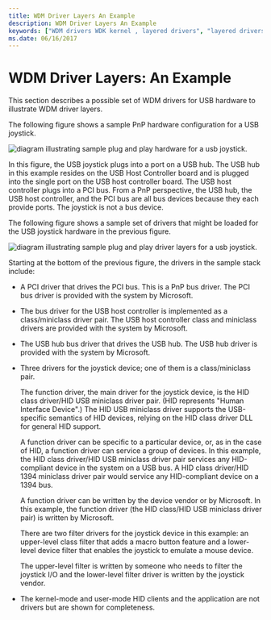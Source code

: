 ```yaml
---
title: WDM Driver Layers An Example
description: WDM Driver Layers An Example
keywords: ["WDM drivers WDK kernel , layered drivers", "layered drivers WDK kernel", "driver layers WDK WDM", "joysticks WDK WDM"]
ms.date: 06/16/2017
---
```


# WDM Driver Layers: An Example





This section describes a possible set of WDM drivers for USB hardware to illustrate WDM driver layers.

The following figure shows a sample PnP hardware configuration for a USB joystick.

![diagram illustrating sample plug and play hardware for a usb joystick.](images/usbjoyhw.png)

In this figure, the USB joystick plugs into a port on a USB hub. The USB hub in this example resides on the USB Host Controller board and is plugged into the single port on the USB host controller board. The USB host controller plugs into a PCI bus. From a PnP perspective, the USB hub, the USB host controller, and the PCI bus are all bus devices because they each provide ports. The joystick is not a bus device.

The following figure shows a sample set of drivers that might be loaded for the USB joystick hardware in the previous figure.

![diagram illustrating sample plug and play driver layers for a usb joystick.](images/usbjoydr.png)

Starting at the bottom of the previous figure, the drivers in the sample stack include:

-   A PCI driver that drives the PCI bus. This is a PnP bus driver. The PCI bus driver is provided with the system by Microsoft.

-   The bus driver for the USB host controller is implemented as a class/miniclass driver pair. The USB host controller class and miniclass drivers are provided with the system by Microsoft.

-   The USB hub bus driver that drives the USB hub. The USB hub driver is provided with the system by Microsoft.

-   Three drivers for the joystick device; one of them is a class/miniclass pair.

    The function driver, the main driver for the joystick device, is the HID class driver/HID USB miniclass driver pair. (HID represents "Human Interface Device".) The HID USB miniclass driver supports the USB-specific semantics of HID devices, relying on the HID class driver DLL for general HID support.

    A function driver can be specific to a particular device, or, as in the case of HID, a function driver can service a group of devices. In this example, the HID class driver/HID USB miniclass driver pair services any HID-compliant device in the system on a USB bus. A HID class driver/HID 1394 miniclass driver pair would service any HID-compliant device on a 1394 bus.

    A function driver can be written by the device vendor or by Microsoft. In this example, the function driver (the HID class/HID USB miniclass driver pair) is written by Microsoft.

    There are two filter drivers for the joystick device in this example: an upper-level class filter that adds a macro button feature and a lower-level device filter that enables the joystick to emulate a mouse device.

    The upper-level filter is written by someone who needs to filter the joystick I/O and the lower-level filter driver is written by the joystick vendor.

-   The kernel-mode and user-mode HID clients and the application are not drivers but are shown for completeness.

 

 




